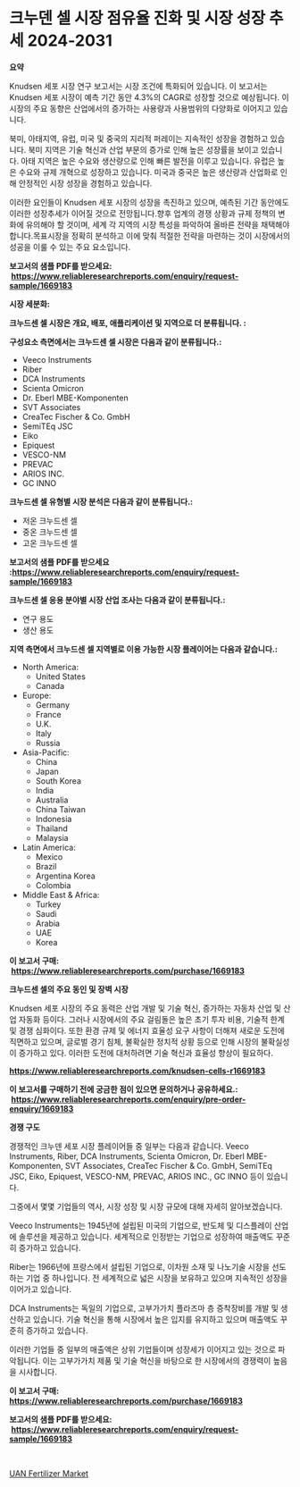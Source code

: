 <p><h1>크누덴 셀 시장 점유율 진화 및 시장 성장 추세 2024-2031</h1></p><p><strong>요약</strong></p>
<p><p>Knudsen 세포 시장 연구 보고서는 시장 조건에 특화되어 있습니다. 이 보고서는 Knudsen 세포 시장이 예측 기간 동안 4.3%의 CAGR로 성장할 것으로 예상됩니다. 이 시장의 주요 동향은 산업에서의 증가하는 사용량과 사용범위의 다양화로 이어지고 있습니다.</p><p>북미, 아태지역, 유럽, 미국 및 중국의 지리적 퍼레이는 지속적인 성장을 경험하고 있습니다. 북미 지역은 기술 혁신과 산업 부문의 증가로 인해 높은 성장률을 보이고 있습니다. 아태 지역은 높은 수요와 생산량으로 인해 빠른 발전을 이루고 있습니다. 유럽은 높은 수요와 규제 개혁으로 성장하고 있습니다. 미국과 중국은 높은 생산량과 산업화로 인해 안정적인 시장 성장을 경험하고 있습니다.</p><p>이러한 요인들이 Knudsen 세포 시장의 성장을 촉진하고 있으며, 예측된 기간 동안에도 이러한 성장추세가 이어질 것으로 전망됩니다.향후 업계의 경쟁 상황과 규제 정책의 변화에 유의해야 할 것이며, 세계 각 지역의 시장 특성을 파악하여 올바른 전략을 채택해야 합니다.목표시장을 정확히 분석하고 이에 맞춰 적절한 전략을 마련하는 것이 시장에서의 성공을 이룰 수 있는 주요 요소입니다.</p></p>
<p><strong>보고서의 샘플 PDF를 받으세요: &nbsp;<a href="https://www.reliableresearchreports.com/enquiry/request-sample/1669183">https://www.reliableresearchreports.com/enquiry/request-sample/1669183</a></strong></p>
<p><strong>시장 세분화:</strong></p>
<p><strong> 크누드센 셀 시장은 개요, 배포, 애플리케이션 및 지역으로 더 분류됩니다. :</strong></p>
<p><strong>구성요소 측면에서는 크누드센 셀 시장은 다음과 같이 분류됩니다.:</strong></p>
<p><ul><li>Veeco Instruments</li><li>Riber</li><li>DCA Instruments</li><li>Scienta Omicron</li><li>Dr. Eberl MBE-Komponenten</li><li>SVT Associates</li><li>CreaTec Fischer & Co. GmbH</li><li>SemiTEq JSC</li><li>Eiko</li><li>Epiquest</li><li>VESCO-NM</li><li>PREVAC</li><li>ARIOS INC.</li><li>GC INNO</li></ul></p>
<p><strong> 크누드센 셀 유형별 시장 분석은 다음과 같이 분류됩니다.:</strong></p>
<p><ul><li>저온 크누드센 셀</li><li>중온 크누드센 셀</li><li>고온 크누드센 셀</li></ul></p>
<p><strong>보고서의 샘플 PDF를 받으세요 :<a href="https://www.reliableresearchreports.com/enquiry/request-sample/1669183">https://www.reliableresearchreports.com/enquiry/request-sample/1669183</a></strong></p>
<p><strong> 크누드센 셀 응용 분야별 시장 산업 조사는 다음과 같이 분류됩니다.:</strong></p>
<p><ul><li>연구 용도</li><li>생산 용도</li></ul></p>
<p><strong>지역 측면에서 크누드센 셀 지역별로 이용 가능한 시장 플레이어는 다음과 같습니다.:</strong></p>
<p><ul>
    <li>
        North America:
        <ul>
            <li>United States</li>
            <li>Canada</li>
        </ul>
    </li>
    <li>
        Europe:
        <ul>
            <li>Germany</li>
            <li>France</li>
            <li>U.K.</li>
            <li>Italy</li>
            <li>Russia</li>
        </ul>
    </li>
    <li>
        Asia-Pacific:
        <ul>
            <li>China</li>
            <li>Japan</li>
            <li>South Korea</li>
            <li>India</li>
            <li>Australia</li>
            <li>China Taiwan</li>
            <li>Indonesia</li>
            <li>Thailand</li>
            <li>Malaysia</li>
        </ul>
    </li>
    <li>
        Latin America:
        <ul>
            <li>Mexico</li>
            <li>Brazil</li>
            <li>Argentina Korea</li>
            <li>Colombia</li>
        </ul>
    </li>
    <li>
        Middle East & Africa:
        <ul>
            <li>Turkey</li>
            <li>Saudi</li>
            <li>Arabia</li>
            <li>UAE</li>
            <li>Korea</li>
        </ul>
    </li>
    </ul></p>
<p><strong>이 보고서 구매: &nbsp;<a href="https://www.reliableresearchreports.com/purchase/1669183">https://www.reliableresearchreports.com/purchase/1669183</a></strong></p>
<p><strong>크누드센 셀의 주요 동인 및 장벽 시장</strong></p>
<p><p>Knudsen 세포 시장의 주요 동력은 산업 개발 및 기술 혁신, 증가하는 자동차 산업 및 산업 자동화 등이다. 그러나 시장에서의 주요 걸림돌은 높은 초기 투자 비용, 기술적 한계 및 경쟁 심화이다. 또한 환경 규제 및 에너지 효율성 요구 사항이 더해져 새로운 도전에 직면하고 있으며, 글로벌 경기 침체, 불확실한 정치적 상황 등으로 인해 시장의 불확실성이 증가하고 있다. 이러한 도전에 대처하려면 기술 혁신과 효율성 향상이 필요하다.</p></p>
<p><strong><a href="https://www.reliableresearchreports.com/knudsen-cells-r1669183">https://www.reliableresearchreports.com/knudsen-cells-r1669183</a></strong></p>
<p><strong>이 보고서를 구매하기 전에 궁금한 점이 있으면 문의하거나 공유하세요.: &nbsp;<a href="https://www.reliableresearchreports.com/enquiry/pre-order-enquiry/1669183">https://www.reliableresearchreports.com/enquiry/pre-order-enquiry/1669183</a></strong></p>
<p><strong>경쟁 구도</strong></p>
<p><p>경쟁적인 크누덴 세포 시장 플레이어들 중 일부는 다음과 같습니다. Veeco Instruments, Riber, DCA Instruments, Scienta Omicron, Dr. Eberl MBE-Komponenten, SVT Associates, CreaTec Fischer & Co. GmbH, SemiTEq JSC, Eiko, Epiquest, VESCO-NM, PREVAC, ARIOS INC., GC INNO 등이 있습니다.</p><p>그중에서 몇몇 기업들의 역사, 시장 성장 및 시장 규모에 대해 자세히 알아보겠습니다.</p><p>Veeco Instruments는 1945년에 설립된 미국의 기업으로, 반도체 및 디스플레이 산업에 솔루션을 제공하고 있습니다. 세계적으로 인정받는 기업으로 성장하여 매출액도 꾸준히 증가하고 있습니다.</p><p>Riber는 1966년에 프랑스에서 설립된 기업으로, 이차원 소재 및 나노기술 시장을 선도하는 기업 중 하나입니다. 전 세계적으로 넓은 시장을 보유하고 있으며 지속적인 성장을 이어가고 있습니다.</p><p>DCA Instruments는 독일의 기업으로, 고부가가치 플라즈마 층 증착장비를 개발 및 생산하고 있습니다. 기술 혁신을 통해 시장에서 높은 입지를 유지하고 있으며 매출액도 꾸준히 증가하고 있습니다.</p><p>이러한 기업들 중 일부의 매출액은 상위 기업들이며 성장세가 이어지고 있는 것으로 파악됩니다. 이는 고부가가치 제품 및 기술 혁신을 바탕으로 한 시장에서의 경쟁력이 높음을 시사합니다.</p></p>
<p><strong>이 보고서 구매: &nbsp; <a href="https://www.reliableresearchreports.com/purchase/1669183">https://www.reliableresearchreports.com/purchase/1669183</a></strong></p>
<p><strong>보고서의 샘플 PDF를 받으세요: &nbsp;<a href="https://www.reliableresearchreports.com/enquiry/request-sample/1669183">https://www.reliableresearchreports.com/enquiry/request-sample/1669183</a></strong><strong></strong></p>
<p>&nbsp;</p>
<p><p><a href="https://cute-banjo-8ca.notion.site/UAN-Fertilizer-Market-Size-Share-Trends-Analysis-Report-By-Material-By-Type-By-End-user-By-Reg-e1b8246fdc7d452181c907ff437c41d4">UAN Fertilizer Market</a></p></p>